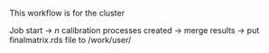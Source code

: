 This workflow is for the cluster

Job start -> *n* calibration processes created -> merge results -> put finalmatrix.rds file to /work/user/
